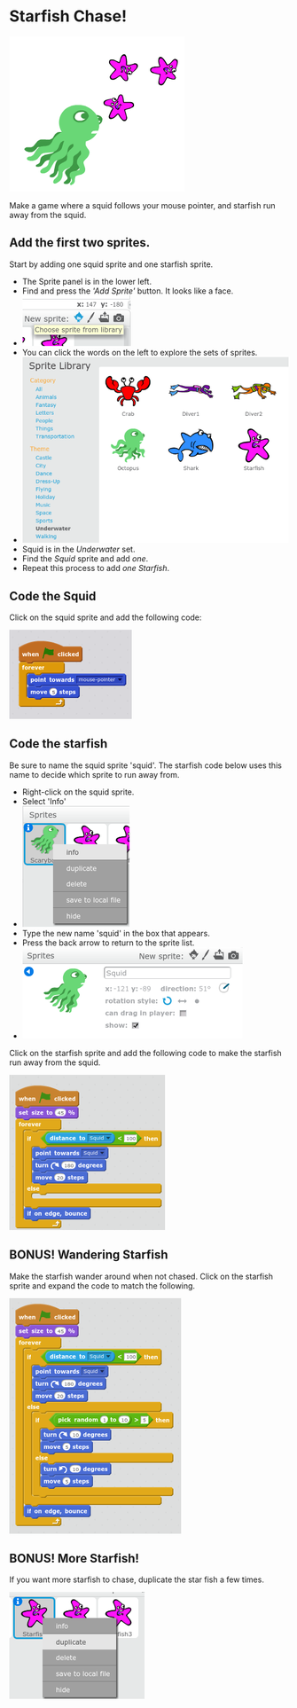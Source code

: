 # Starfish Chase!

![Squid chasing starfish](https://github.com/edthedev/scratch_lessons/blob/master/Screenshot%202017-08-06%20at%208.39.47%20PM.png)

Make a game where a squid follows your mouse pointer, and starfish run away from the squid.

## Add the first two sprites.

Start by adding one squid sprite and one starfish sprite.

- The Sprite panel is in the lower left.
- Find and press the *'Add Sprite'* button. It looks like a face.
- ![Add sprite button](NewSprite.png)
- You can click the words on the left to explore the sets of sprites. 
- ![Sprite Library](SpriteLibrary.png)
- Squid is in the *Underwater* set.
- Find the *Squid* sprite and add *one*.
- Repeat this process to add *one* *Starfish*.


## Code the Squid

Click on the squid sprite and add the following code:

![Squid source code](https://github.com/edthedev/scratch_lessons/blob/master/SquidCode.png)


## Code the starfish

Be sure to name the squid sprite 'squid'. The starfish code below uses this name to decide which sprite to run away from. 

- Right-click on the squid sprite.
- Select 'Info'
- ![Sprite info](NameYourSprite.png)
- Type the new name 'squid' in the box that appears.
- Press the back arrow to return to the sprite list.
- ![Sprite Name](NameYourSprite2.png)


Click on the starfish sprite and add the following code to make the starfish run away from the squid.

![Starfish source code](StarfishCode1.png)

## BONUS! Wandering Starfish

Make the starfish wander around when not chased. 
Click on the starfish sprite and expand the code to match the following.

![Advanced Starfish source code](StarfishCode2.png)

## BONUS! More Starfish!

If you want more starfish to chase, duplicate the star fish a few times.

![How to duplicate Starfish](https://github.com/edthedev/scratch_lessons/blob/master/Screenshot%202017-08-06%20at%208.40.53%20PM.png)		 
 
